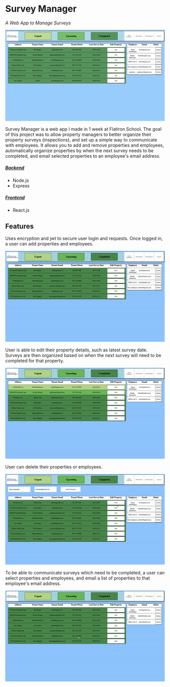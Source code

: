 # Survey Manager
*A Web App to Manage Surveys*

![intro](https://github.com/ethancollins0/mod-4-backend/blob/master/GitFiles/Screen%20Shot%202019-10-06%20at%206.20.39%20PM.png)

Survey Manager is a web app I made in 1 week at Flatiron School. The goal of this project was to allow property managers to better organize their property surveys (inspections), and set up a simple way to communicate with employees. It allows you to add and remove properties and employees, automatically organize properties by when the next survey needs to be completed, and email selected properties to an employee's email address.

##### [Backend](https://github.com/ethancollins0/mod-4-backend)
- Node.js
- Express
 
##### [Frontend](https://github.com/ethancollins0/mod-4-frontend)
- React.js

## Features
Uses encryption and jwt to secure user login and requests. Once logged in, a user can add properties and employees.

![adding](https://github.com/ethancollins0/mod-4-backend/blob/master/GitFiles/adding.gif)

User is able to edit their property details, such as latest survey date. Surveys are then organized based on when the next survey will need to be completed for that property.

![editing](https://github.com/ethancollins0/mod-4-backend/blob/master/GitFiles/edit-properties.gif)

User can delete their properties or employees.

![delete](https://github.com/ethancollins0/mod-4-backend/blob/master/GitFiles/deleting.gif)

To be able to communicate surveys which need to be completed, a user can select properties and employees, and email a list of properties to that employee's email address.

![email](https://github.com/ethancollins0/mod-4-backend/blob/master/GitFiles/email.gif) 

